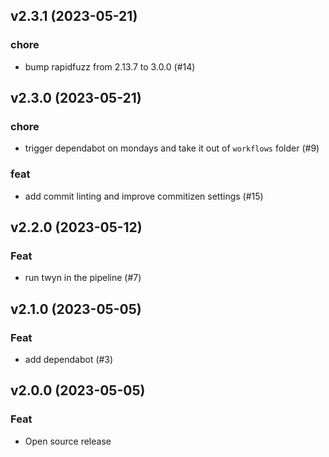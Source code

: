 ## v2.3.1 (2023-05-21)

### chore

- bump rapidfuzz from 2.13.7 to 3.0.0 (#14)

## v2.3.0 (2023-05-21)

### chore

- trigger dependabot on mondays and take it out of `workflows` folder (#9)

### feat

- add commit linting and improve commitizen settings (#15)

## v2.2.0 (2023-05-12)

### Feat

- run twyn in the pipeline (#7)

## v2.1.0 (2023-05-05)

### Feat

- add dependabot (#3)

## v2.0.0 (2023-05-05)

### Feat

- Open source release
